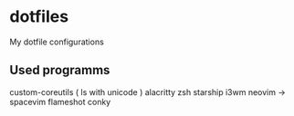 # dotfiles
My dotfile configurations

## Used programms
custom-coreutils ( ls with unicode )
alacritty
zsh
starship
i3wm
neovim -> spacevim
flameshot
conky
